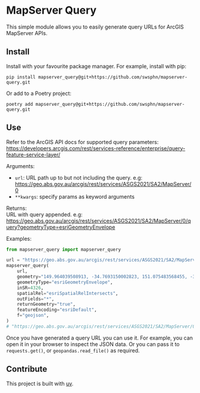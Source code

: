 # MapServer Query

This simple module allows you to easily generate query URLs for ArcGIS
MapServer APIs.

## Install

Install with your favourite package manager.
For example, install with pip:

    pip install mapserver_query@git+https://github.com/swsphn/mapserver-query.git

Or add to a Poetry project:

    poetry add mapserver_query@git+https://github.com/swsphn/mapserver-query.git

## Use

Refer to the ArcGIS API docs for supported query parameters:  
https://developers.arcgis.com/rest/services-reference/enterprise/query-feature-service-layer/

Arguments:  

-   `url`: URL path up to but not including the query. e.g:  
    https://geo.abs.gov.au/arcgis/rest/services/ASGS2021/SA2/MapServer/0
-   `**kwargs`: specify params as keyword arguments

Returns:  
    URL with query appended. e.g:  
    https://geo.abs.gov.au/arcgis/rest/services/ASGS2021/SA2/MapServer/0/query?geometryType=esriGeometryEnvelope

Examples:  

``` python
from mapserver_query import mapserver_query

url = "https://geo.abs.gov.au/arcgis/rest/services/ASGS2021/SA2/MapServer/0"
mapserver_query(
    url,
    geometry="149.964039508913, -34.7693150002823, 151.075483568455, -33.8017423609583",
    geometryType="esriGeometryEnvelope",
    inSR=4326,
    spatialRel="esriSpatialRelIntersects",
    outFields="*",
    returnGeometry="true",
    featureEncoding="esriDefault",
    f="geojson",
)
# "https://geo.abs.gov.au/arcgis/rest/services/ASGS2021/SA2/MapServer/0/query?geometryType=esriGeometryEnvelope&outFields=%2A&returnGeometry=true&f=geojson&geometry=149.964039508913%2C+-34.7693150002823%2C+151.075483568455%2C+-33.8017423609583&inSR=4326&spatialRel=esriSpatialRelIntersects&featureEncoding=esriDefault"
```

Once you have generated a query URL you can use it. For example, you can
open it in your browser to inspect the JSON data. Or you can pass it to
`requests.get()`, or `geopandas.read_file()` as required.

## Contribute

This project is built with [uv][].

[uv]: https://docs.astral.sh/uv/
